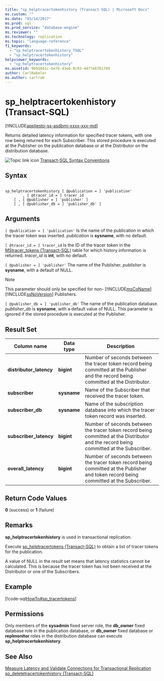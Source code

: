 ```yaml
---
title: "sp_helptracertokenhistory (Transact-SQL) | Microsoft Docs"
ms.custom: ""
ms.date: "03/14/2017"
ms.prod: sql
ms.prod_service: "database-engine"
ms.reviewer: ""
ms.technology: replication
ms.topic: "language-reference"
f1_keywords: 
  - "sp_helptracertokenhistory_TSQL"
  - "sp_helptracertokenhistory"
helpviewer_keywords: 
  - "sp_helptracertokenhistory"
ms.assetid: 96910d1c-be76-43eb-9c93-4477e6761749
author: CarlRabeler
ms.author: carlrab
---
```

# sp_helptracertokenhistory (Transact-SQL)
[!INCLUDE[appliesto-ss-asdbmi-xxxx-xxx-md](../../includes/appliesto-ss-asdbmi-xxxx-xxx-md.md)]

  Returns detailed latency information for specified tracer tokens, with one row being returned for each Subscriber. This stored procedure is executed at the Publisher on the publication database or at the Distributor on the distribution database.  
  
 ![Topic link icon](../../database-engine/configure-windows/media/topic-link.gif "Topic link icon") [Transact-SQL Syntax Conventions](../../t-sql/language-elements/transact-sql-syntax-conventions-transact-sql.md)  
  
## Syntax  
  
```  
  
sp_helptracertokenhistory [ @publication = ] 'publication'   
        , [ @tracer_id = ] tracer_id  
    [ , [ @publisher = ] 'publisher' ]  
    [ , [ @publisher_db = ] 'publisher_db' ]  
```  
  
## Arguments  
`[ @publication = ] 'publication'`
 Is the name of the publication in which the tracer token was inserted. *publication* is **sysname**, with no default.  
  
`[ @tracer_id = ] tracer_id`
 Is the ID of the tracer token in the [MStracer_tokens &#40;Transact-SQL&#41;](../../relational-databases/system-tables/mstracer-tokens-transact-sql.md) table for which history information is returned. *tracer_id* is **int**, with no default.  
  
`[ @publisher = ] 'publisher'`
 The name of the Publisher. *publisher* is **sysname**, with a default of NULL.  
  
> [!NOTE]
>  This parameter should only be specified for non- [!INCLUDE[msCoName](../../includes/msconame-md.md)][!INCLUDE[ssNoVersion](../../includes/ssnoversion-md.md)] Publishers.  
  
`[ @publisher_db = ] 'publisher_db'`
 The name of the publication database. *publisher_db* is **sysname**, with a default value of NULL. This parameter is ignored if the stored procedure is executed at the Publisher.  
  
## Result Set  
  
|Column name|Data type|Description|  
|-----------------|---------------|-----------------|  
|**distributor_latency**|**bigint**|Number of seconds between the tracer token record being committed at the Publisher and the record being committed at the Distributor.|  
|**subscriber**|**sysname**|Name of the Subscriber that received the tracer token.|  
|**subscriber_db**|**sysname**|Name of the subscription database into which the tracer token record was inserted.|  
|**subscriber_latency**|**bigint**|Number of seconds between the tracer token record being committed at the Distributor and the record being committed at the Subscriber.|  
|**overall_latency**|**bigint**|Number of seconds between the tracer token record being committed at the Publisher and token record being committed at the Subscriber.|  
  
## Return Code Values  
 **0** (success) or **1** (failure)  
  
## Remarks  
 **sp_helptracertokenhistory** is used in transactional replication.  
  
 Execute [sp_helptracertokens &#40;Transact-SQL&#41;](../../relational-databases/system-stored-procedures/sp-helptracertokens-transact-sql.md) to obtain a list of tracer tokens for the publication.  
  
 A value of NULL in the result set means that latency statistics cannot be calculated. This is because the tracer token has not been received at the Distributor or one of the Subscribers.  
  
## Example  
 [!code-sql[HowTo#sp_tracertokens](../../relational-databases/replication/codesnippet/tsql/sp-helptracertokenhistor_1.sql)]  
  
## Permissions  
 Only members of the **sysadmin** fixed server role, the **db_owner** fixed database role in the publication database, or **db_owner** fixed database or **replmonitor** roles in the distribution database can execute **sp_helptracertokenhistory**.  
  
## See Also  
 [Measure Latency and Validate Connections for Transactional Replication](../../relational-databases/replication/monitor/measure-latency-and-validate-connections-for-transactional-replication.md)   
 [sp_deletetracertokenhistory &#40;Transact-SQL&#41;](../../relational-databases/system-stored-procedures/sp-deletetracertokenhistory-transact-sql.md)  
  
  
